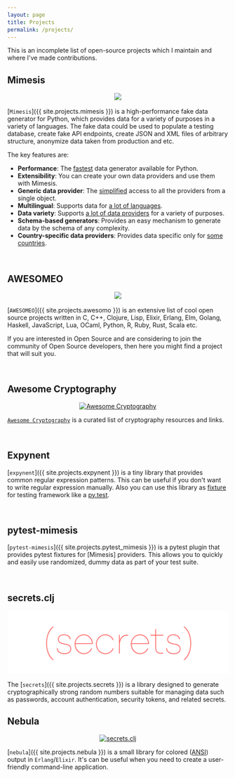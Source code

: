 ```yaml
---
layout: page
title: Projects
permalink: /projects/
---
```


This is an incomplete list of open-source projects which I maintain and where I've made contributions.

## Mimesis

<p align="center">
  <a href="https://mimesis.name/" style="border: 0" target="_blank">
    <img src="https://raw.githubusercontent.com/lk-geimfari/mimesis/master/.github/images/logo-white-bg.png">
  </a>
</p>

[`Mimesis`]({{ site.projects.mimesis }}) is a high-performance fake data generator for Python, which
provides data for a variety of purposes in a variety of languages. The
fake data could be used to populate a testing database, create fake API
endpoints, create JSON and XML files of arbitrary structure, anonymize
data taken from production and etc.

The key features are:

- **Performance**: The [fastest] data generator available for Python.
- **Extensibility**: You can create your own data providers and use them with Mimesis.
- **Generic data provider**: The [simplified] access to all the providers from a single object.
- **Multilingual**: Supports data for [a lot of languages].
- **Data variety**: Supports [a lot of data providers] for a variety of purposes.
- **Schema-based generators**: Provides an easy mechanism to generate data by the schema of any complexity.
- **Country-specific data providers**: Provides data specific only for [some countries].

<br>

## AWESOMEO

<p align="center">
  <a href="https://github.com/lk-geimfari/awesomo" style="border: 0" target="_blank">
    <img src="https://github-production-user-asset-6210df.s3.amazonaws.com/15812620/239215449-48c05000-9898-4603-882d-a143399f18cc.svg">
  </a>
</p>

[`AWESOMEO`]({{ site.projects.awesomo }}) is an extensive list of cool open source projects written in С, C++, Clojure, Lisp, 
Elixir, Erlang, Elm, Golang, Haskell, JavaScript, Lua, OCaml, Python, R, Ruby, Rust, Scala etc.

If you are interested in Open Source and are considering to join the community of Open Source developers, 
then here you might find a project that will suit you.

<br>

## Awesome Cryptography

<p align="center">
  <a href="https://github.com/sobolevn/awesome-cryptography" style="border: 0" target="_blank">
    <img src="https://github.com/sobolevn/awesome-cryptography/blob/master/awesome-crypto.png?raw=true" alt="Awesome Cryptography">
  </a>
</p>

[`Awesome Cryptography`](https://github.com/sobolevn/awesome-cryptography) is a curated list of cryptography resources and links.

<br>

## Expynent

[`expynent`]({{ site.projects.expynent }}) is a tiny library that provides common regular expression patterns. 
This can be useful if you don't want to  write regular expression manually. 
Also you can use this library as [fixture](https://docs.pytest.org/en/latest/fixture.html) for testing framework 
like a [py.test](https://docs.pytest.org/en/latest/).

<br>

## pytest-mimesis

[`pytest-mimesis`]({{ site.projects.pytest_mimesis }}) is a pytest plugin that provides pytest fixtures 
for [Mimesis] providers. This allows you to quickly and easily use randomized, dummy data as part of your test suite.

<br>

## secrets.clj

<p align="center">
  <a href="https://github.com/lk-geimfari/secrets.clj" style="border: 0" target="_blank">
    <img src="https://raw.githubusercontent.com/lk-geimfari/secrets.clj/master/.github/logo.png" alt="secrets.clj">
  </a>
</p>

The [`secrets`]({{ site.projects.secrets }}) is a library designed to generate cryptographically strong 
random numbers suitable for managing data such as passwords, account authentication, security tokens, and related secrets.

## Nebula

<p align="center">
  <a href="https://github.com/lk-geimfari/nebula" style="border: 0" target="_blank">
    <img src="https://raw.githubusercontent.com/lk-geimfari/nebula/master/media/logo.png" alt="secrets.clj">
  </a>
</p>

[`nebula`]({{ site.projects.nebula }}) is a small library for colored ([ANSI]) output in `Erlang`/`Elixir`. 
It's can be useful when you need to create a user-friendly command-line application.

[fastest]: https://mimesis.name/foreword.html#performance
[simplified]: https://mimesis.name/getting_started.html#generic-provider
[a lot of languages]: https://mimesis.name/getting_started.html#locales
[a lot of data providers]: https://mimesis.name/api.html
[some countries]: https://mimesis.name/api.html#builtin-data-providers
[ANSI]: https://en.wikipedia.org/wiki/ANSI_escape_code#Colors
[Awesome Cryptography]: https://github.com/sobolevn/awesome-cryptography
